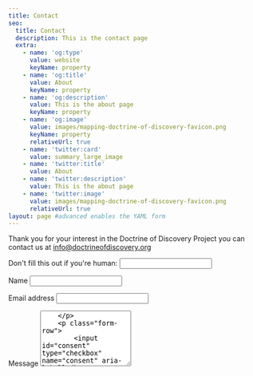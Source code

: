 ```yaml
---
title: Contact
seo:
  title: Contact
  description: This is the contact page
  extra:
    - name: 'og:type'
      value: website
      keyName: property
    - name: 'og:title'
      value: About
      keyName: property
    - name: 'og:description'
      value: This is the about page
      keyName: property
    - name: 'og:image'
      value: images/mapping-doctrine-of-discovery-favicon.png
      keyName: property
      relativeUrl: true
    - name: 'twitter:card'
      value: summary_large_image
    - name: 'twitter:title'
      value: About
    - name: 'twitter:description'
      value: This is the about page
    - name: 'twitter:image'
      value: images/mapping-doctrine-of-discovery-favicon.png
      relativeUrl: true
layout: page #advanced enables the YAML form
---
```

Thank you for your interest in the Doctrine of Discovery Project you can contact us at <info@doctrineofdiscovery.org>


<form name="contactForm-2022" method="POST" action="/thank-you/" data-netlify-honeypot="bot-field" data-netlify="true" id="contact-form" className="contact-form">
    <p className="screen-reader-text">
        <label>Don't fill this out if you're human: <input name="bot-field" /></label>
    </p>
    <p className="form-row">
        <label htmlFor="contact-form-name" className="form-label">Name</label>
        <input type="text" name="name" id="contact-form-name" className="form-input" />
    </p>
    <p className="form-row">
        <label htmlFor="contant-form-email" className="form-label">Email address</label>
        <input type="email" name="email" id="contant-form-email" className="form-input" />
    </p>
    <p className="form-row">
        <label htmlFor="contant-form-message" className="form-label">Message</label>
        <textarea name="message" id="contant-form-message" className="form-textarea" rows="7" />
    </p>
    <p class="form-row">
        <input id="consent" type="checkbox" name="consent" aria-labelledby="consent-label" required />
        <label for="consent" id="consent-label">I understand that this form is storing my submitted information so I can be contacted.</label>
    </p>
    <input type="hidden" name="form-name" value="contactForm" />
    <p className="form-row form-submit">
        <button type="submit" className="button">Send Message</button>
    </p>
</form>
